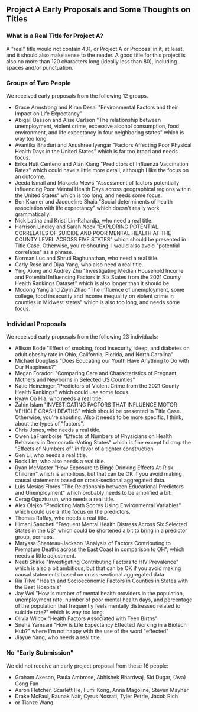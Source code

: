 ## Project A Early Proposals and Some Thoughts on Titles

### What is a Real Title for Project A?

A "real" title would not contain 431, or Project A or Proposal in it, at least, and it should also make sense to the reader. A good title for this project is also no more than 120 characters long (ideally less than 80), including spaces and/or punctuation.

### Groups of Two People

We received early proposals from the following 12 groups. 

- Grace Armstrong and Kiran Desai "Environmental Factors and their Impact on Life Expectancy"
- Abigail Basson and Alise Carlson "The relationship between unemployment, violent crime, excessive alcohol consumption, food environment, and life expectancy in four neighboring states" which is way too long.
- Avantika Bhaduri and Anushree Iyengar "Factors Affecting Poor Physical Health Days in the United States" which is far too broad and needs focus.
- Erika Hutt Centeno and Alan Kiang "Predictors of Influenza Vaccination Rates" which could have a little more detail, although I like the focus on an outcome.
- Jeeda Ismail and Makaela Mews "Assessment of factors potentially influencing Poor Mental Health Days across geographical regions within the United States" which is too long, and needs some focus.
- Ben Kramer and Jacqueline Shaia "Social determinents of health association with life expectancy" which doesn't really work grammatically.
- Nick Latina and Kristi Lin-Rahardja, who need a real title.
- Harrison Lindley and Sarah Nock "EXPLORING POTENTIAL CORRELATES OF SUICIDE AND POOR MENTAL HEALTH AT THE COUNTY LEVEL ACROSS FIVE STATES" which should be presented in Title Case. Otherwise, you're shouting. I would also avoid "potential correlates" as a phrase.
- Norman Luc and Shruti Raghunathan, who need a real title.
- Carly Rose and Diya Yang, who also need a real title.
- Ying Xiong and Audrey Zhu "Investigating Median Household Income and Potential Influencing Factors in Six States from the 2021 County Health Rankings Dataset" which is also longer than it should be.
- Modong Yang and Ziyin Zhao "The influence of unemployment, some college, food insecurity and income inequality on violent crime in counties in Midwest states" which is also too long, and needs some focus.

### Individual Proposals

We received early proposals from the following 23 individuals:

- Allison Bode "Effect of smoking, food insecurity, sleep, and diabetes on adult obesity rate in Ohio, California, Florida, and North Carolina"
- Michael Douglass "Does Educating our Youth Have Anything to Do with Our Happiness?"
- Megan Foradori "Comparing Care and Characteristics of Pregnant Mothers and Newborns in Selected US Counties"
- Katie Heinzinger "Predictors of Violent Crime from the 2021 County Health Rankings" which could use some focus.
- Kyaw Oo Hla, who needs a real title.
- Zahin Islam "INVESTIGATING FACTORS THAT INFLUENCE MOTOR VEHICLE CRASH DEATHS" which should be presented in Title Case. Otherwise, you're shouting. Also it needs to be more specific, I think, about the types of "factors".
- Chris Jones, who needs a real title.
- Owen LaFramboise "Effects of Numbers of Physicians on Health Behaviors in Democratic-Voting States" which is fine except I'd drop the "Effects of Numbers of" in favor of a tighter construction
- Gen Li, who needs a real title.
- Rock Lim, who also needs a real title.
- Ryan McMaster "How Exposure to Binge Drinking Effects At-Risk Children" which is ambitious, but that can be OK if you avoid making causal statements based on cross-sectional aggregated data.
- Luis Mesias Flores "The Relationship between Educational Predictors and Unemployment" which probably needs to be amplified a bit.
- Cerag Oguztuzun, who needs a real title.
- Alex Olejko "Predicting Math Scores Using Environmental Variables" which could use a little focus on the predictors.
- Thomas Raffay, who needs a real title.
- Himani Sancheti "Frequent Mental Health Distress Across Six Selected States in the US" which could be shortened a bit to bring in a predictor group, perhaps.
- Maryssa Shanteau-Jackson "Analysis of Factors Contributing to Premature Deaths across the East Coast in comparison to OH", which needs a little adjustment.
- Neeti Shirke "Investigating Contributing Factors to HIV Prevalence" which is also a bit ambitious, but that can be OK if you avoid making causal statements based on cross-sectional aggregated data.
- Ria Tilve "Health and Socioeconomic Factors in Counties in States with the Best Hospitals"
- Jay Wei "How is number of mental health providers in the population, unemployment rate, number of poor mental health days, and percentage of the population that frequently feels mentally distressed related to suicide rate?" which is way too long.
- Olivia Wilcox "Health Factors Associated with Teen Births"
- Sneha Yamsani "How is Life Expectancy Effected Working in a Biotech Hub?" where I'm not happy with the use of the word "effected"
- Jiayue Yang, who needs a real title.

### No "Early Submission"

We did not receive an early project proposal from these 16 people:

- Graham Akeson, Paula Ambrose, Abhishek Bhardwaj, Sid Dugar, (Ava) Cong Fan
- Aaron Fletcher, Scarlett He, Fumi Kong, Anna Magoline, Steven Mayher
- Drake McFaul, Raunak Nair, Cyrus Nosrati, Tyler Petrie, Jacob Rich
- or Tianze Wang
